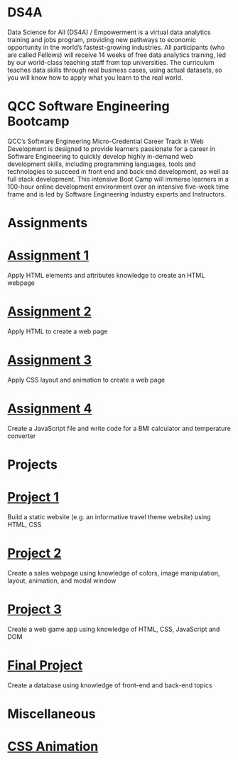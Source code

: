 # DS4A
Data Science for All (DS4A) / Empowerment is a virtual data analytics training and jobs program, providing new pathways to economic opportunity in the world’s fastest-growing industries. All participants (who are called Fellows) will receive 14 weeks of free data analytics training, led by our world-class teaching staff from top universities. The curriculum teaches data skills through real business cases, using actual datasets, so you will know how to apply what you learn to the real world.


# QCC Software Engineering Bootcamp
QCC’s Software Engineering Micro-Credential Career Track in Web Development is designed to provide learners passionate for a career in Software Engineering to quickly develop highly in-demand web development skills, including programming languages, tools and technologies to succeed in front end and back end development, as well as full stack development. This intensive Boot Camp will immerse learners in a 100-hour online development environment over an intensive five-week time frame and is led by Software Engineering Industry experts and Instructors.

# Assignments

# [Assignment 1](https://perkinsgianni.github.io/Assignment1.html)
Apply HTML elements and attributes knowledge to create an HTML webpage

# [Assignment 2](https://perkinsgianni.github.io/Assignment2.html)
Apply HTML to create a web page

# [Assignment 3](https://perkinsgianni.github.io/Assignment3.html)
Apply CSS layout and animation to create a web page

# [Assignment 4](https://perkinsgianni.github.io/Assignment4.html)
Create a JavaScript file and write code for a BMI calculator and temperature converter

# Projects

# [Project 1](https://perkinsgianni.github.io/Project1/)
Build a static website (e.g. an informative travel theme website) using HTML, CSS

# [Project 2](https://perkinsgianni.github.io/Project2/SalesWebpage.html)
Create a sales webpage using knowledge of colors, image manipulation, layout, animation, and modal window

# [Project 3](https://perkinsgianni.github.io/Project3/project3.html)
Create a web game app using knowledge of HTML, CSS, JavaScript and DOM

# [Final Project](https://perkinsgianni.github.io/FinalProject/BlackDatabase.html)
Create a database using knowledge of front-end and back-end topics

# Miscellaneous

# [CSS Animation](https://perkinsgianni.github.io/CSSanimation.html)
